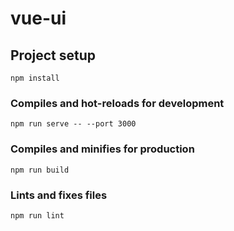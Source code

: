 # vue-ui

## Project setup
```
npm install
```

### Compiles and hot-reloads for development
```
npm run serve -- --port 3000
```

### Compiles and minifies for production
```
npm run build
```

### Lints and fixes files
```
npm run lint
```
